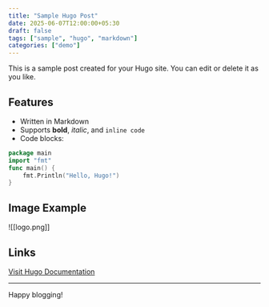 ```yaml
---
title: "Sample Hugo Post"
date: 2025-06-07T12:00:00+05:30
draft: false
tags: ["sample", "hugo", "markdown"]
categories: ["demo"]
---
```


This is a sample post created for your Hugo site. You can edit or delete it as you like.

## Features

- Written in Markdown
- Supports **bold**, *italic*, and `inline code`
- Code blocks:

```go
package main
import "fmt"
func main() {
    fmt.Println("Hello, Hugo!")
}
```

## Image Example

![[logo.png]]

## Links

[Visit Hugo Documentation](https://gohugo.io/documentation/)

---

Happy blogging!

